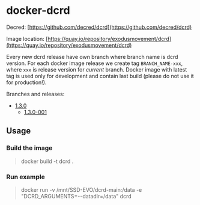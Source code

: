 # docker-dcrd

Decred: [https://github.com/decred/dcrd](https://github.com/decred/dcrd)

Image location: [https://quay.io/repository/exodusmovement/dcrd](https://quay.io/repository/exodusmovement/dcrd)

Every new dcrd release have own branch where branch name is dcrd version. For each docker image release we create tag `BRANCH_NAME-xxx`, where `xxx` is release version for *current* branch. Docker image with latest tag is used only for development and contain last build (please do not use it for production!).

Branches and releases:

 - [1.3.0](https://github.com/ExodusMovement/docker-dcrd/tree/1.3.0)
   - [1.3.0-001](https://github.com/ExodusMovement/docker-dcrd/tree/1.3.0-001)

## Usage

### Build the image

> docker build -t dcrd .

### Run example

> docker run -v /mnt/SSD-EVO/dcrd-main:/data -e "DCRD_ARGUMENTS=--datadir=/data" dcrd
